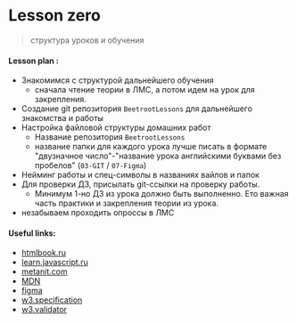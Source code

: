 # Lesson zero 
> структура уроков и обучения


#### Lesson plan :
+ Знакомимся с структурой дальнейшего обучения
    - сначала чтение теории в ЛМС, а потом идем на урок для закрепления. 
+ Создание git репозитория `BeetrootLessons` для дальнейшего знакомства и работы
+ Настройка файловой структуры домашних работ
    - Название репозитория `BeetrootLessons`
    - название папки для каждого урока лучше писать в формате "двузначное число"-"название урока английскими буквами без пробелов" (`03-GIT` / `07-Figma`)
+ Нейминг работы и спец-символы в названиях вайлов и папок
+ Для проверки ДЗ, присылать git-ссылки на проверку работы.
    - Минимум 1-но ДЗ из урока должно быть выполненно. Ето важная часть практики и закрепления теории из урока.
+ незабываем проходить опроссы в ЛМС


#### Useful links:
+ [htmlbook.ru](http://htmlbook.ru/html)
+ [learn.javascript.ru](https://learn.javascript.ru/first-steps)
+ [metanit.com](https://metanit.com/web/javascript/)
+ [MDN](https://developer.mozilla.org/)
+ [figma](https://www.figma.com/)
+ [w3.specification](https://html.spec.whatwg.org/multipage/)
+ [w3.validator](https://validator.w3.org/)
